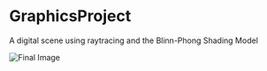 # GraphicsProject
A digital scene using raytracing and the Blinn-Phong Shading Model

![Final Image](dmccreig.png)
